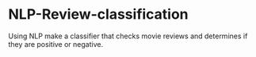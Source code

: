 # NLP-Review-classification
Using NLP make a classifier that checks movie reviews and determines if they are positive or negative.
